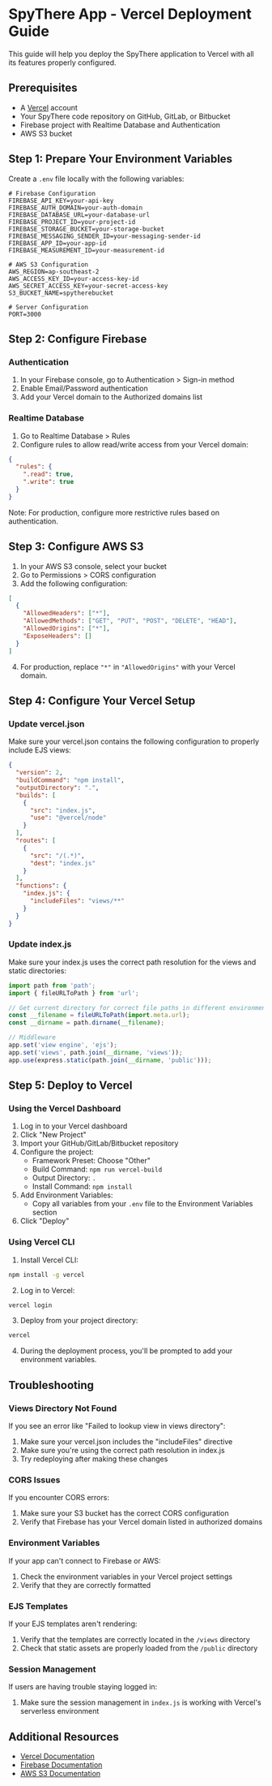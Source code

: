 # SpyThere App - Vercel Deployment Guide

This guide will help you deploy the SpyThere application to Vercel with all its features properly configured.

## Prerequisites

- A [Vercel](https://vercel.com) account
- Your SpyThere code repository on GitHub, GitLab, or Bitbucket
- Firebase project with Realtime Database and Authentication
- AWS S3 bucket

## Step 1: Prepare Your Environment Variables

Create a `.env` file locally with the following variables:

```
# Firebase Configuration
FIREBASE_API_KEY=your-api-key
FIREBASE_AUTH_DOMAIN=your-auth-domain
FIREBASE_DATABASE_URL=your-database-url
FIREBASE_PROJECT_ID=your-project-id
FIREBASE_STORAGE_BUCKET=your-storage-bucket
FIREBASE_MESSAGING_SENDER_ID=your-messaging-sender-id
FIREBASE_APP_ID=your-app-id
FIREBASE_MEASUREMENT_ID=your-measurement-id

# AWS S3 Configuration
AWS_REGION=ap-southeast-2
AWS_ACCESS_KEY_ID=your-access-key-id
AWS_SECRET_ACCESS_KEY=your-secret-access-key
S3_BUCKET_NAME=spytherebucket

# Server Configuration
PORT=3000
```

## Step 2: Configure Firebase

### Authentication
1. In your Firebase console, go to Authentication > Sign-in method
2. Enable Email/Password authentication
3. Add your Vercel domain to the Authorized domains list

### Realtime Database
1. Go to Realtime Database > Rules
2. Configure rules to allow read/write access from your Vercel domain:
```json
{
  "rules": {
    ".read": true,
    ".write": true
  }
}
```
Note: For production, configure more restrictive rules based on authentication.

## Step 3: Configure AWS S3

1. In your AWS S3 console, select your bucket
2. Go to Permissions > CORS configuration
3. Add the following configuration:
```json
[
  {
    "AllowedHeaders": ["*"],
    "AllowedMethods": ["GET", "PUT", "POST", "DELETE", "HEAD"],
    "AllowedOrigins": ["*"],
    "ExposeHeaders": []
  }
]
```
4. For production, replace `"*"` in `"AllowedOrigins"` with your Vercel domain.

## Step 4: Configure Your Vercel Setup

### Update vercel.json

Make sure your vercel.json contains the following configuration to properly include EJS views:

```json
{
  "version": 2,
  "buildCommand": "npm install",
  "outputDirectory": ".",
  "builds": [
    {
      "src": "index.js",
      "use": "@vercel/node"
    }
  ],
  "routes": [
    {
      "src": "/(.*)",
      "dest": "index.js"
    }
  ],
  "functions": {
    "index.js": {
      "includeFiles": "views/**"
    }
  }
}
```

### Update index.js

Make sure your index.js uses the correct path resolution for the views and static directories:

```javascript
import path from 'path';
import { fileURLToPath } from 'url';

// Get current directory for correct file paths in different environments
const __filename = fileURLToPath(import.meta.url);
const __dirname = path.dirname(__filename);

// Middleware
app.set('view engine', 'ejs');
app.set('views', path.join(__dirname, 'views'));
app.use(express.static(path.join(__dirname, 'public')));
```

## Step 5: Deploy to Vercel

### Using the Vercel Dashboard

1. Log in to your Vercel dashboard
2. Click "New Project"
3. Import your GitHub/GitLab/Bitbucket repository
4. Configure the project:
   - Framework Preset: Choose "Other"
   - Build Command: `npm run vercel-build`
   - Output Directory: `.`
   - Install Command: `npm install`
5. Add Environment Variables:
   - Copy all variables from your `.env` file to the Environment Variables section
6. Click "Deploy"

### Using Vercel CLI

1. Install Vercel CLI:
```bash
npm install -g vercel
```

2. Log in to Vercel:
```bash
vercel login
```

3. Deploy from your project directory:
```bash
vercel
```

4. During the deployment process, you'll be prompted to add your environment variables.

## Troubleshooting

### Views Directory Not Found
If you see an error like "Failed to lookup view in views directory":
1. Make sure your vercel.json includes the "includeFiles" directive 
2. Make sure you're using the correct path resolution in index.js
3. Try redeploying after making these changes

### CORS Issues
If you encounter CORS errors:
1. Make sure your S3 bucket has the correct CORS configuration
2. Verify that Firebase has your Vercel domain listed in authorized domains

### Environment Variables
If your app can't connect to Firebase or AWS:
1. Check the environment variables in your Vercel project settings
2. Verify that they are correctly formatted

### EJS Templates
If your EJS templates aren't rendering:
1. Verify that the templates are correctly located in the `/views` directory
2. Check that static assets are properly loaded from the `/public` directory

### Session Management
If users are having trouble staying logged in:
1. Make sure the session management in `index.js` is working with Vercel's serverless environment

## Additional Resources

- [Vercel Documentation](https://vercel.com/docs)
- [Firebase Documentation](https://firebase.google.com/docs)
- [AWS S3 Documentation](https://docs.aws.amazon.com/s3/) 